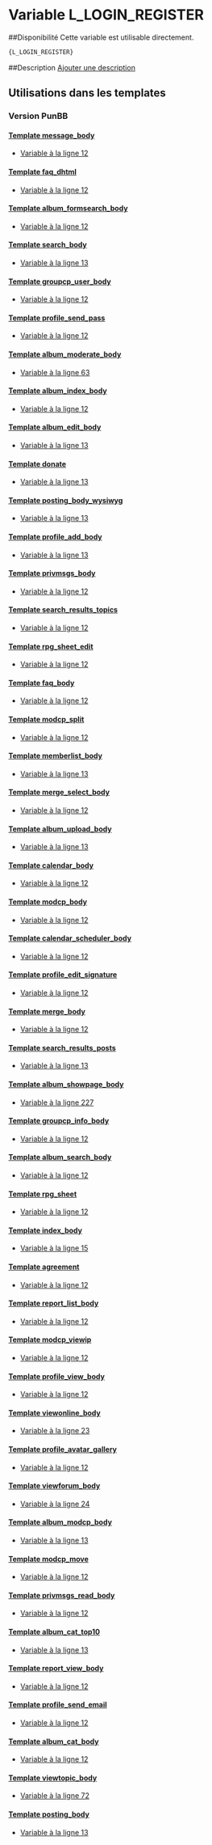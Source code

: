 # Variable L_LOGIN_REGISTER

##Disponibilité
Cette variable est utilisable directement.

```html
{L_LOGIN_REGISTER}
```

##Description
[Ajouter une description](https://fa-tvars.appspot.com/var/L_LOGIN_REGISTER)

## Utilisations dans les templates

### Version PunBB

#### [Template message_body](punbb/message_body.md#readme)
* [Variable &agrave; la ligne 12](../punbb/message_body.tpl#L12)

#### [Template faq_dhtml](punbb/faq_dhtml.md#readme)
* [Variable &agrave; la ligne 12](../punbb/faq_dhtml.tpl#L12)

#### [Template album_formsearch_body](punbb/album_formsearch_body.md#readme)
* [Variable &agrave; la ligne 12](../punbb/album_formsearch_body.tpl#L12)

#### [Template search_body](punbb/search_body.md#readme)
* [Variable &agrave; la ligne 13](../punbb/search_body.tpl#L13)

#### [Template groupcp_user_body](punbb/groupcp_user_body.md#readme)
* [Variable &agrave; la ligne 12](../punbb/groupcp_user_body.tpl#L12)

#### [Template profile_send_pass](punbb/profile_send_pass.md#readme)
* [Variable &agrave; la ligne 12](../punbb/profile_send_pass.tpl#L12)

#### [Template album_moderate_body](punbb/album_moderate_body.md#readme)
* [Variable &agrave; la ligne 63](../punbb/album_moderate_body.tpl#L63)

#### [Template album_index_body](punbb/album_index_body.md#readme)
* [Variable &agrave; la ligne 12](../punbb/album_index_body.tpl#L12)

#### [Template album_edit_body](punbb/album_edit_body.md#readme)
* [Variable &agrave; la ligne 13](../punbb/album_edit_body.tpl#L13)

#### [Template donate](punbb/donate.md#readme)
* [Variable &agrave; la ligne 13](../punbb/donate.tpl#L13)

#### [Template posting_body_wysiwyg](punbb/posting_body_wysiwyg.md#readme)
* [Variable &agrave; la ligne 13](../punbb/posting_body_wysiwyg.tpl#L13)

#### [Template profile_add_body](punbb/profile_add_body.md#readme)
* [Variable &agrave; la ligne 13](../punbb/profile_add_body.tpl#L13)

#### [Template privmsgs_body](punbb/privmsgs_body.md#readme)
* [Variable &agrave; la ligne 12](../punbb/privmsgs_body.tpl#L12)

#### [Template search_results_topics](punbb/search_results_topics.md#readme)
* [Variable &agrave; la ligne 12](../punbb/search_results_topics.tpl#L12)

#### [Template rpg_sheet_edit](punbb/rpg_sheet_edit.md#readme)
* [Variable &agrave; la ligne 12](../punbb/rpg_sheet_edit.tpl#L12)

#### [Template faq_body](punbb/faq_body.md#readme)
* [Variable &agrave; la ligne 12](../punbb/faq_body.tpl#L12)

#### [Template modcp_split](punbb/modcp_split.md#readme)
* [Variable &agrave; la ligne 12](../punbb/modcp_split.tpl#L12)

#### [Template memberlist_body](punbb/memberlist_body.md#readme)
* [Variable &agrave; la ligne 13](../punbb/memberlist_body.tpl#L13)

#### [Template merge_select_body](punbb/merge_select_body.md#readme)
* [Variable &agrave; la ligne 12](../punbb/merge_select_body.tpl#L12)

#### [Template album_upload_body](punbb/album_upload_body.md#readme)
* [Variable &agrave; la ligne 13](../punbb/album_upload_body.tpl#L13)

#### [Template calendar_body](punbb/calendar_body.md#readme)
* [Variable &agrave; la ligne 12](../punbb/calendar_body.tpl#L12)

#### [Template modcp_body](punbb/modcp_body.md#readme)
* [Variable &agrave; la ligne 12](../punbb/modcp_body.tpl#L12)

#### [Template calendar_scheduler_body](punbb/calendar_scheduler_body.md#readme)
* [Variable &agrave; la ligne 12](../punbb/calendar_scheduler_body.tpl#L12)

#### [Template profile_edit_signature](punbb/profile_edit_signature.md#readme)
* [Variable &agrave; la ligne 12](../punbb/profile_edit_signature.tpl#L12)

#### [Template merge_body](punbb/merge_body.md#readme)
* [Variable &agrave; la ligne 12](../punbb/merge_body.tpl#L12)

#### [Template search_results_posts](punbb/search_results_posts.md#readme)
* [Variable &agrave; la ligne 13](../punbb/search_results_posts.tpl#L13)

#### [Template album_showpage_body](punbb/album_showpage_body.md#readme)
* [Variable &agrave; la ligne 227](../punbb/album_showpage_body.tpl#L227)

#### [Template groupcp_info_body](punbb/groupcp_info_body.md#readme)
* [Variable &agrave; la ligne 12](../punbb/groupcp_info_body.tpl#L12)

#### [Template album_search_body](punbb/album_search_body.md#readme)
* [Variable &agrave; la ligne 12](../punbb/album_search_body.tpl#L12)

#### [Template rpg_sheet](punbb/rpg_sheet.md#readme)
* [Variable &agrave; la ligne 12](../punbb/rpg_sheet.tpl#L12)

#### [Template index_body](punbb/index_body.md#readme)
* [Variable &agrave; la ligne 15](../punbb/index_body.tpl#L15)

#### [Template agreement](punbb/agreement.md#readme)
* [Variable &agrave; la ligne 12](../punbb/agreement.tpl#L12)

#### [Template report_list_body](punbb/report_list_body.md#readme)
* [Variable &agrave; la ligne 12](../punbb/report_list_body.tpl#L12)

#### [Template modcp_viewip](punbb/modcp_viewip.md#readme)
* [Variable &agrave; la ligne 12](../punbb/modcp_viewip.tpl#L12)

#### [Template profile_view_body](punbb/profile_view_body.md#readme)
* [Variable &agrave; la ligne 12](../punbb/profile_view_body.tpl#L12)

#### [Template viewonline_body](punbb/viewonline_body.md#readme)
* [Variable &agrave; la ligne 23](../punbb/viewonline_body.tpl#L23)

#### [Template profile_avatar_gallery](punbb/profile_avatar_gallery.md#readme)
* [Variable &agrave; la ligne 12](../punbb/profile_avatar_gallery.tpl#L12)

#### [Template viewforum_body](punbb/viewforum_body.md#readme)
* [Variable &agrave; la ligne 24](../punbb/viewforum_body.tpl#L24)

#### [Template album_modcp_body](punbb/album_modcp_body.md#readme)
* [Variable &agrave; la ligne 13](../punbb/album_modcp_body.tpl#L13)

#### [Template modcp_move](punbb/modcp_move.md#readme)
* [Variable &agrave; la ligne 12](../punbb/modcp_move.tpl#L12)

#### [Template privmsgs_read_body](punbb/privmsgs_read_body.md#readme)
* [Variable &agrave; la ligne 12](../punbb/privmsgs_read_body.tpl#L12)

#### [Template album_cat_top10](punbb/album_cat_top10.md#readme)
* [Variable &agrave; la ligne 13](../punbb/album_cat_top10.tpl#L13)

#### [Template report_view_body](punbb/report_view_body.md#readme)
* [Variable &agrave; la ligne 12](../punbb/report_view_body.tpl#L12)

#### [Template profile_send_email](punbb/profile_send_email.md#readme)
* [Variable &agrave; la ligne 12](../punbb/profile_send_email.tpl#L12)

#### [Template album_cat_body](punbb/album_cat_body.md#readme)
* [Variable &agrave; la ligne 12](../punbb/album_cat_body.tpl#L12)

#### [Template viewtopic_body](punbb/viewtopic_body.md#readme)
* [Variable &agrave; la ligne 72](../punbb/viewtopic_body.tpl#L72)

#### [Template posting_body](punbb/posting_body.md#readme)
* [Variable &agrave; la ligne 13](../punbb/posting_body.tpl#L13)
